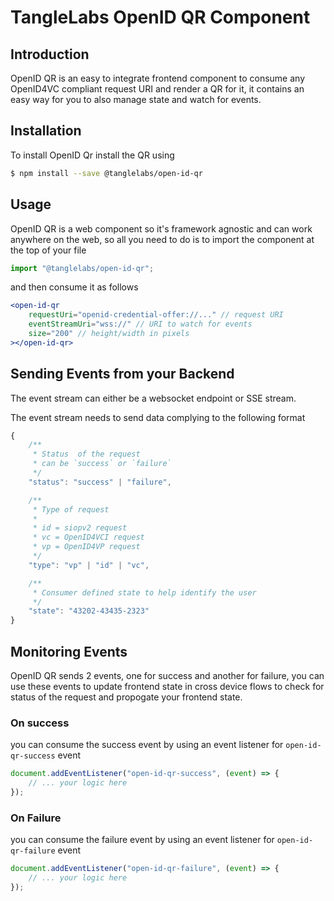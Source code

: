 # TangleLabs OpenID QR Component

## Introduction

OpenID QR is an easy to integrate frontend component to consume any OpenID4VC compliant request URI and render a QR for it, it contains an easy way for you to also manage state and watch for events.

## Installation

To install OpenID Qr install the QR using

```sh
$ npm install --save @tanglelabs/open-id-qr
```

## Usage

OpenID QR is a web component so it's framework agnostic and can work anywhere on the web, so all you need to do is to import the component at the top of your file

```ts
import "@tanglelabs/open-id-qr";
```

and then consume it as follows

```jsx
<open-id-qr
    requestUri="openid-credential-offer://..." // request URI
    eventStreamUri="wss://" // URI to watch for events
    size="200" // height/width in pixels
></open-id-qr>
```

## Sending Events from your Backend

The event stream can either be a websocket endpoint or SSE stream.

The event stream needs to send data complying to the following format

```ts
{
    /**
     * Status  of the request
     * can be `success` or `failure`
     */
    "status": "success" | "failure",

    /**
     * Type of request
     *
     * id = siopv2 request
     * vc = OpenID4VCI request
     * vp = OpenID4VP request
     */
    "type": "vp" | "id" | "vc",

    /**
     * Consumer defined state to help identify the user
     */
    "state": "43202-43435-2323"
}
```

## Monitoring Events

OpenID QR sends 2 events, one for success and another for failure, you can use these events to update frontend state in cross device flows to check for status of the request and propogate your frontend state.

### On success

you can consume the success event by using an event listener for `open-id-qr-success` event

```ts
document.addEventListener("open-id-qr-success", (event) => {
    // ... your logic here
});
```

### On Failure

you can consume the failure event by using an event listener for `open-id-qr-failure` event

```ts
document.addEventListener("open-id-qr-failure", (event) => {
    // ... your logic here
});
```
